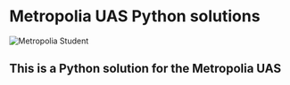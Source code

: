 # Metropolia UAS Python solutions

![Metropolia Student]()

## This is a Python solution for the Metropolia UAS
